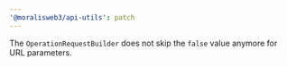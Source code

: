 ```yaml
---
'@moralisweb3/api-utils': patch
---
```


The `OperationRequestBuilder` does not skip the `false` value anymore for URL parameters.
